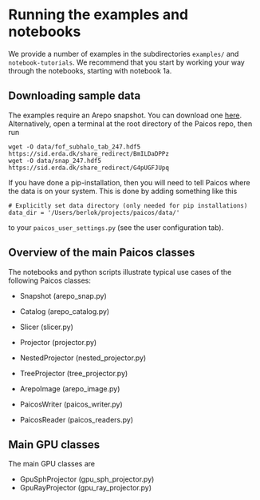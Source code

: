 # Running the examples and notebooks

We provide a number of examples in the subdirectories `examples/` and `notebook-tutorials`.
We recommend that you start by working your way through the notebooks, starting with
notebook 1a.

## Downloading sample data

The examples require an Arepo snapshot. You can download one [here](https://sid.erda.dk/sharelink/DkVXfdoxIM). Alternatively, open a terminal at
the root directory of the Paicos repo, then run
```
wget -O data/fof_subhalo_tab_247.hdf5 https://sid.erda.dk/share_redirect/BmILDaDPPz
wget -O data/snap_247.hdf5 https://sid.erda.dk/share_redirect/G4pUGFJUpq
```

If you have done a pip-installation, then you will need to tell Paicos where the data is on your system.
This is done by adding something like this
```
# Explicitly set data directory (only needed for pip installations)
data_dir = '/Users/berlok/projects/paicos/data/'
```
to your `paicos_user_settings.py` (see the user configuration tab).

## Overview of the main Paicos classes
The notebooks and python scripts illustrate typical use cases of the following Paicos classes:

- Snapshot (arepo_snap.py)

- Catalog (arepo_catalog.py)

- Slicer (slicer.py)

- Projector (projector.py)

- NestedProjector (nested_projector.py)

- TreeProjector (tree_projector.py)

- ArepoImage (arepo_image.py)

- PaicosWriter (paicos_writer.py)

- PaicosReader (paicos_readers.py)

## Main GPU classes

The main GPU classes are

- GpuSphProjector (gpu_sph_projector.py)
- GpuRayProjector (gpu_ray_projector.py)
